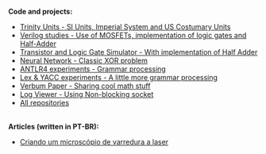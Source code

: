 
<b>Code and projects:</b>

- [Trinity Units - SI Units, Imperial System and US Costumary Units](https://github.com/trinity-units/trinity-units)
- [Verilog studies - Use of MOSFETs, implementation of logic gates and Half-Adder](https://github.com/melchisedech333/verilog-experiments)
- [Transistor and Logic Gate Simulator - With implementation of Half Adder](https://github.com/melchisedech333/transistor-simulator)
- [Neural Network - Classic XOR problem](https://github.com/melchisedech333/xor-neural-network)
- [ANTLR4 experiments - Grammar processing](https://github.com/melchisedech333/antlr4-experiments)
- [Lex & YACC experiments - A little more grammar processing](https://github.com/melchisedech333/lex-yacc-experiments)
- [Verbum Paper - Sharing cool math stuff](https://github.com/verbum-paper/verbum-paper)
- [Log Viewer - Using Non-blocking socket](https://github.com/melchisedech333/log-viewer)
- [All repositories](https://github.com/melchisedech333?tab=repositories)

<br>
<b>Articles (written in PT-BR):</b>

- [Criando um microscópio de varredura a laser](https://github.com/melchisedech333/laser-scanning-microscopy)

<br>



